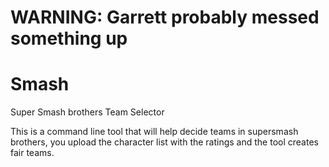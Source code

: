 # WARNING: Garrett probably messed something up

# Smash
Super Smash brothers Team Selector

This is a command line tool that will help decide teams in supersmash brothers, you upload the character list with the ratings
and the tool creates fair teams.

